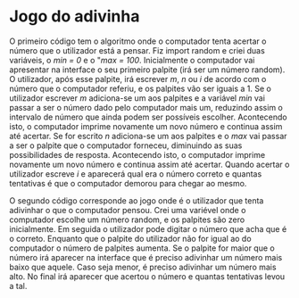 # Jogo do adivinha

O primeiro código tem o algoritmo onde o computador tenta acertar o número que o utilizador está a pensar.
Fiz import random e criei duas variáveis, o *min = 0* e o "*max = 100*. Inicialmente o computador vai apresentar na interface o seu primeiro palpite (irá ser um número random). 
O utilizador, após esse palpite, irá escrever *m*, *n* ou *i* de acordo com o número que o computador referiu, e os palpites vão ser iguais a 1.
Se o utilizador escrever *m* adiciona-se um aos palpites e a variável *min* vai passar a ser o número dado pelo computador mais um, reduzindo assim o intervalo de número que ainda podem ser possíveis escolher. Acontecendo isto, o computador imprime novamente um novo número e continua assim até acertar.
Se for escrito *n* adiciona-se um aos palpites e o *max* vai passar a ser o palpite que o computador forneceu, diminuindo as suas possibilidades de resposta. Acontecendo isto, o computador imprime novamente um novo número e continua assim até acertar.
Quando acertar o utilizador escreve *i* e aparecerá qual era o número correto e quantas tentativas é que o computador demorou para chegar ao mesmo.

O segundo código corresponde ao jogo onde é o utilizador que tenta adivinhar o que o computador pensou.
Crei uma variével onde o computador escolhe um número random, e os palpites são zero inicialmente. Em seguida o utilizador pode digitar o número que acha que é o correto. 
Enquanto que o palpite do utilizador não for igual ao do computador o número de palpites aumenta. 
Se o palpite for maior que o número irá aparecer na interface que é preciso adivinhar um número mais baixo que aquele. Caso seja menor, é preciso adivinhar um número mais alto.
No final irá aparecer que acertou o número e quantas tentativas levou a tal.